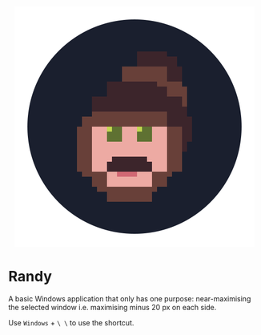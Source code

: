 ﻿<p align="center">
  <img src="./assets/randy_logo.png" alt="Randy"/>
</p>

# Randy

A basic Windows application that only has one purpose: near-maximising the selected window i.e. maximising minus 20 px
on each side.

Use `Windows` + `\ \` to use the shortcut.

